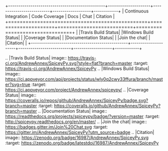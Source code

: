 +------------------------------------------------+---------------------+--------------------------+-------------------+------------+
| Continuous Integration                         | Code Coverage       | Docs                     | Chat              | Citation   |
+================================================+=====================+==========================+===================+============+
| |Travis Build Status| |Windows Build Status|   | |Coverage Status|   | |Documentation Status|   | |Join the chat|   | |Citation| |
+------------------------------------------------+---------------------+--------------------------+-------------------+------------+

.. |Travis Build Status| image:: https://travis-ci.org/AndrewAnnex/SpiceyPy.svg?style=flat?branch=master
   :target: https://travis-ci.org/AndrewAnnex/SpiceyPy
.. |Windows Build Status| image:: https://ci.appveyor.com/api/projects/status/wly0q2cwy33ffura/branch/master?svg=true
   :target: https://ci.appveyor.com/project/AndrewAnnex/spiceypy/
.. |Coverage Status| image:: https://coveralls.io/repos/github/AndrewAnnex/SpiceyPy/badge.svg?branch=master
   :target: https://coveralls.io/github/AndrewAnnex/SpiceyPy?branch=master
.. |Documentation Status| image:: https://readthedocs.org/projects/spiceypy/badge/?version=master
   :target: http://spiceypy.readthedocs.org/en/master/
.. |Join the chat| image:: https://badges.gitter.im/Join%20Chat.svg
   :target: https://gitter.im/AndrewAnnex/SpiceyPy?utm_source=badge
.. |Citation| image:: https://zenodo.org/badge/16987/AndrewAnnex/SpiceyPy.svg
   :target: https://zenodo.org/badge/latestdoi/16987/AndrewAnnex/SpiceyPy
